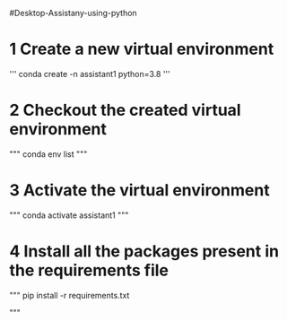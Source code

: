 #Desktop-Assistany-using-python


# 1 Create a new virtual environment

'''
conda create -n assistant1 python=3.8
'''

# 2 Checkout the created virtual environment
"""
conda env list
"""

# 3 Activate the virtual environment

"""
conda activate assistant1 
"""

# 4 Install all the packages present in the requirements file
"""
pip install -r requirements.txt

"""